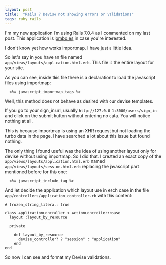 ```yaml
---
layout: post
title:  "Rails 7 Devise not showing errors or validations"
tags: ruby rails
---
```


I'm my new application I'm using Rails 7.0.4 as I commented on
my last post. This application is [jombo.es](https://jombo.es) in
case you're interested.

I don't know yet how works importmap. I have just a little idea.

So let's say in you have an file named `app/views/layouts/application.html.erb`.
This file is the entire layout for your site.

As you can see, inside this file there is a declaration to load the 
javascript files using importmap:

```
  <%= javascript_importmap_tags %>
```

Well, this method does not behave as desired with our devise templates.

If you go to your sign_in url, usually `http://127.0.0.1:3000/users/sign_in` 
and click on the submit button without entering no data. You will notice 
nothing at all.

This is because importmap is using an XHR request but not loading the turbo
data in the page. I have searched a lot about this issue but found nothing.

The only thing I found useful was the idea of using another layout only for 
devise without using importmap. So I did that. I created an exact copy of the
`app/views/layouts/application.html.erb` named `app/views/layouts/session.html.erb`
replacing the javascript part mentioned before for this one:

```
  <%= javascript_include_tag %>
```

And let decide the application which layout use in each case in the file
`app/controllers/application_controller.rb` with this content:

```
# frozen_string_literal: true

class ApplicationController < ActionController::Base
  layout :layout_by_resource

  private

    def layout_by_resource
      devise_controller? ? "session" : "application"
    end
end
```

So now I can see and format my Devise validations.